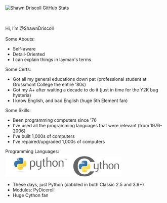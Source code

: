 
![Shawn Driscoll GitHub Stats](https://github-readme-stats.vercel.app/api?username=ShawnDriscoll&show_icons=true&title_color=fff&icon_color=79ff97&text_color=9f9f9f&bg_color=151515&theme=dark)

<br><br>
Hi, I’m @ShawnDriscoll<br><br>
Some Abouts:
<ul>
    <li>Self-aware</li>
    <li>Detail-Oriented</li>
    <li>I can explain things in layman's terms</li>
</ul>
Some Certs:
<ul>
    <li>Got all my general educations down pat (professional student at Grossmont College the entire '80s)</li>
    <li>Got my A+ after waiting a decade to do it (just in time for the Y2K bug hysteria)</li>
    <li>I know English, and bad English (huge 5th Element fan)</li>
</ul>
Some Skills:
<ul>
    <li>Been programming computers since '76</li>
    <li>I've used all the programming languages that were relevant (from 1976-2006)</li>
    <li>I've built 1,000s of computers</li>
    <li>I've repaired/upgraded 1,000s of computers</li>
</ul>
Programming Languages:<br>
<a href="https://www.python.org"><img src="images/python-logo.png" alt="Python"></a>
<a href="https://www.cython.org"><img src="images/cythonlogo.png" alt="Cython"></a>
<ul>
    <li>These days, just Python (dabbled in both Classic 2.5 and 3.9+)</li>
    <li>Modules: PyDiceroll</li>
    <li>Huge Cython fan</li>
</ul>